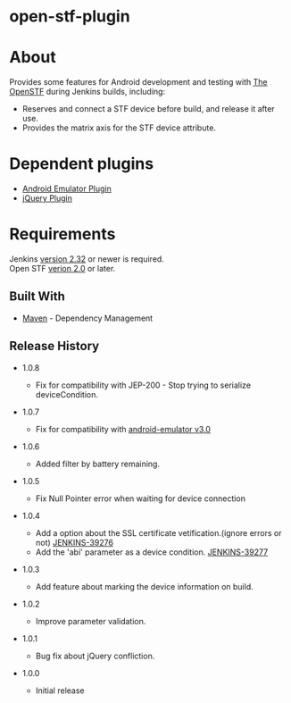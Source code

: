 open-stf-plugin
===============

# About
  Provides some features for Android development and testing with [The OpenSTF](http://openstf.io/) during Jenkins builds, including:
  - Reserves and connect a STF device before build, and release it after use.
  - Provides the matrix axis for the STF device attribute.

# Dependent plugins
 - [Android Emulator Plugin](https://wiki.jenkins-ci.org/display/JENKINS/Android+Emulator+Plugin)
 - [jQuery Plugin](https://wiki.jenkins-ci.org/display/JENKINS/jQuery+Plugin)

# Requirements
Jenkins [version 2.32](https://jenkins.io/changelog/#v2.32) or newer is required.<br />
Open STF [verion 2.0](https://github.com/openstf/stf) or later.

## Built With
* [Maven](https://maven.apache.org/) - Dependency Management

## Release History
* 1.0.8
    * Fix for compatibility with JEP-200 - Stop trying to serialize deviceCondition.

* 1.0.7
    * Fix for compatibility with [android-emulator v3.0](https://wiki.jenkins-ci.org/display/JENKINS/Android+Emulator+Plugin)

* 1.0.6
    * Added filter by battery remaining.

* 1.0.5
    * Fix Null Pointer error when waiting for device connection

* 1.0.4
    * Add a option about the SSL certificate vetification.(ignore errors or not) [JENKINS-39276](https://issues.jenkins-ci.org/browse/JENKINS-39276)
    * Add the 'abi' parameter as a device condition. [JENKINS-39277](https://issues.jenkins-ci.org/browse/JENKINS-39277)

* 1.0.3
    * Add feature about marking the device information on build.

* 1.0.2
    * Improve parameter validation.

* 1.0.1
    * Bug fix about jQuery confliction.

* 1.0.0
    * Initial release
